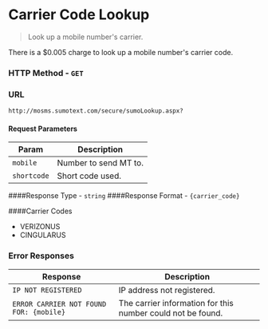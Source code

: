 Carrier Code Lookup
======
> Look up a mobile number's carrier.

There is a $0.005 charge to look up a mobile number's carrier code.

### HTTP Method - `GET`

### URL
```
http://mosms.sumotext.com/secure/sumoLookup.aspx?
```
#### Request Parameters
Param | Description
--- | --- 
`mobile` | Number to send MT to. 
`shortcode` | Short code used.

####Response Type - `string`
####Response Format - `{carrier_code}`

####Carrier Codes
* VERIZONUS
* CINGULARUS

### Error Responses
Response | Description
--- | --- 
`IP NOT REGISTERED` | IP address not registered.
`ERROR CARRIER NOT FOUND FOR: {mobile}` | The carrier information for this number could not be found.


